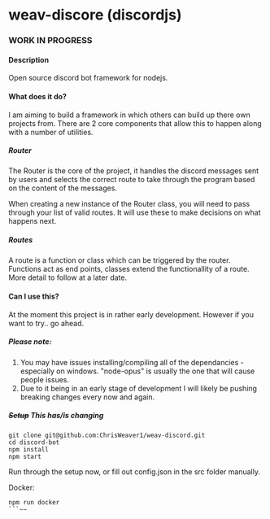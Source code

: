 # weav-discore (discordjs)
### WORK IN PROGRESS
#### Description

Open source discord bot framework for nodejs.

#### What does it do? 

I am aiming to build a framework in which others can build up there own projects from. There are 2 core components that allow this to happen along with a number of utilities.

##### Router

The Router is the core of the project, it handles the discord messages sent by users and selects the correct route to take through the program based on the content of the messages. 
                                                                                                                                                                                                                   
When creating a new instance of the Router class, you will need to pass through your list of valid routes. It will use these to make decisions on what happens next.

##### Routes

A route is a function or class which can be triggered by the router. Functions act as end points, classes extend the functionallity of a route. More detail to follow at a later date.

#### Can I use this?

At the moment this project is in rather early development. However if you want to try.. go ahead. 

##### Please note: 

1. You may have issues installing/compiling all of the dependancies - especially on windows. "node-opus" is usually the one that will cause people issues.
1. Due to it being in an early stage of development I will likely be pushing breaking changes every now and again. 

##### ~~Setup~~ This has/is changing
```
git clone git@github.com:ChrisWeaver1/weav-discord.git
cd discord-bot
npm install
npm start
```

Run through the setup now, or fill out config.json in the src folder manually.

Docker:
```
npm run docker
```~~
